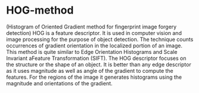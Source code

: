 # HOG-method
(Histogram of Oriented Gradient method for fingerprint image forgery detection)
HOG is a feature descriptor. It is used in computer vision and image processing for the purpose of object detection. The technique counts occurrences of gradient orientation in the localized portion of an image. This method is quite similar to Edge Orientation Histograms and Scale Invariant aFeature Transformation (SIFT). The HOG descriptor focuses on the structure or the shape of an object. It is better than any edge descriptor as it uses magnitude as well as angle of the gradient to compute the features. For the regions of the image it generates histograms using the magnitude and orientations of the gradient.

